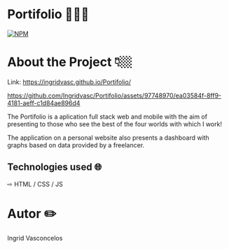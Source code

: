 # Portifolio 👩🏻‍💻
[![NPM](https://img.shields.io/npm/l/react)](https://github.com/Ingridvasc/Portifolio/blob/main/LICENSE) 

# About the Project 👇🏼

Link: https://ingridvasc.github.io/Portifolio/


https://github.com/Ingridvasc/Portifolio/assets/97748970/ea03584f-8ff9-4181-aeff-c1d84ae896d4


The Portifolio is a aplication full stack web and mobile with the aim of presenting to those who see the best of the four worlds with which I work!

The application on a personal website also presents a dashboard with graphs based on data provided by a freelancer.

## Technologies used 🌐

⇨ HTML / CSS / JS 
  
# Autor ✏️

Ingrid Vasconcelos






